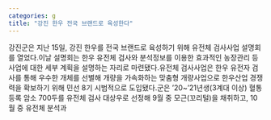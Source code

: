 ```yaml
---
categories: g
title: "강진 한우 전국 브랜드로 육성한다"
---
```

강진군은 지난 15일, 강진 한우를 전국 브랜드로 육성하기 위해 유전체 검사사업 설명회를 열었다.이날 설명회는 한우 유전체 검사와 분석정보를 이용한 효과적인 농장관리 등 사업에 대한 세부 계획을 설명하는 자리로 마련됐다.유전체 검사사업은 한우 유전자 검사를 통해 우수한 개체를 선별해 개량을 가속화하는 맞춤형 개량사업으로 한우산업 경쟁력을 확보하기 위해 민선 8기 시범적으로 도입됐다.군은 ’20~’21년생(3계대 이상) 혈통등록 암소 700두를 유전체 검사 대상우로 선정해 9월 중 모근(꼬리털)을 채취하고, 10월 중 유전체 분석과